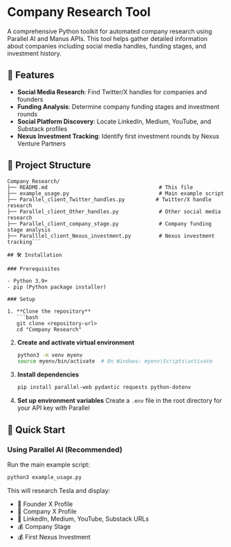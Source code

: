 # Company Research Tool

A comprehensive Python toolkit for automated company research using Parallel AI and Manus APIs. This tool helps gather detailed information about companies including social media handles, funding stages, and investment history.

## 🚀 Features

- **Social Media Research**: Find Twitter/X handles for companies and founders
- **Funding Analysis**: Determine company funding stages and investment rounds
- **Social Platform Discovery**: Locate LinkedIn, Medium, YouTube, and Substack profiles
- **Nexus Investment Tracking**: Identify first investment rounds by Nexus Venture Partners

## 📁 Project Structure

```
Company Research/
├── README.md                                    # This file
├── example_usage.py                             # Main example script
├── Parallel_client_Twitter_handles.py          # Twitter/X handle research
├── Parallel_client_Other_handles.py             # Other social media research
├── Parallel_client_company_stage.py             # Company funding stage analysis
├── Paralllel_client_Nexus_investment.py         # Nexus investment tracking```

## 🛠️ Installation

### Prerequisites

- Python 3.9+
- pip (Python package installer)

### Setup

1. **Clone the repository**
   ```bash
   git clone <repository-url>
   cd "Company Research"
   ```

2. **Create and activate virtual environment**
   ```bash
   python3 -m venv myenv
   source myenv/bin/activate  # On Windows: myenv\Scripts\activate
   ```

3. **Install dependencies**
   ```bash
   pip install parallel-web pydantic requests python-dotenv
   ```

4. **Set up environment variables**
   Create a `.env` file in the root directory for your API key with Parallel

## 🚀 Quick Start

### Using Parallel AI (Recommended)

Run the main example script:

```bash
python3 example_usage.py
```

This will research Tesla and display:
- 📱 Founder X Profile
- 🏢 Company X Profile  
- 🔗 LinkedIn, Medium, YouTube, Substack URLs
- 💰 Company Stage
- 💰 First Nexus Investment